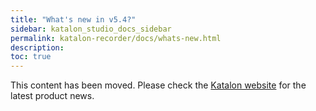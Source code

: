 ```yaml
---
title: "What's new in v5.4?"
sidebar: katalon_studio_docs_sidebar
permalink: katalon-recorder/docs/whats-new.html
description:
toc: true
---
```


This content has been moved. Please check the [Katalon website](https://www.katalon.com/resources-center/blog) for the latest product news.